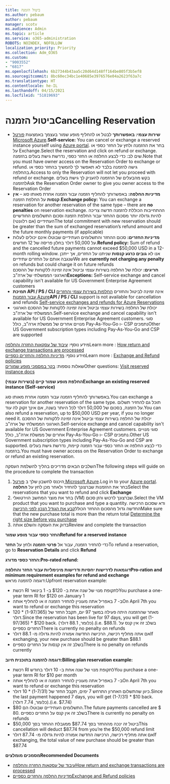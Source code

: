 ```yaml
---
title: ביטול הזמנה
ms.author: pebaum
author: pebaum
manager: scotv
ms.audience: Admin
ms.topic: article
ms.service: o365-administration
ROBOTS: NOINDEX, NOFOLLOW
localization_priority: Priority
ms.collection: Adm_O365
ms.custom:
- "9003552"
- "6817"
ms.openlocfilehash: 6b27344b43aa5c20d64d148ff164be805f3b5ef8
ms.sourcegitcommit: 8bc60ec34bc1e40685e3976576e04a2623f63a7c
ms.translationtype: HT
ms.contentlocale: he-IL
ms.lasthandoff: 04/15/2021
ms.locfileid: "51819693"
---
```

# <a name="cancelling-reservation"></a><span data-ttu-id="fd108-102">ביטול הזמנה</span><span class="sxs-lookup"><span data-stu-id="fd108-102">Cancelling Reservation</span></span>

- <span data-ttu-id="fd108-103">**שירות עצמי: באפשרותך** לבטל או להחליף מופע שמור בעצמך באמצעות [פורטל Microsoft Azure](https://portal.azure.com/#blade/Microsoft_Azure_Reservations/ReservationsBrowseBlade).</span><span class="sxs-lookup"><span data-stu-id="fd108-103">**Self-service:** You can cancel or exchange a reserved instance yourself using [Azure portal](https://portal.azure.com/#blade/Microsoft_Azure_Reservations/ReservationsBrowseBlade).</span></span> <span data-ttu-id="fd108-104">בחר את ההזמנה ולחץ על החזר כספי או על Exchange.</span><span class="sxs-lookup"><span data-stu-id="fd108-104">Select the reservation and click on refund or exchange.</span></span> <span data-ttu-id="fd108-105">שים לב: כדי לבצע החלפה או החזר כספי, נדרשת גישת בעלים בהזמנה.</span><span class="sxs-lookup"><span data-stu-id="fd108-105">Note that you must have owner access on the Reservation Order to exchange or refund.</span></span> <span data-ttu-id="fd108-106">גישה להזמנה בלבד לא תאפשר לך להמשיך בהחזר כספי או בהחלפה.</span><span class="sxs-lookup"><span data-stu-id="fd108-106">Access to only the Reservation will not let you proceed with refund or exchange.</span></span> <span data-ttu-id="fd108-107">בקש מהבעלים של ההזמנה להעניק לך גישת בעלים להזמנה</span><span class="sxs-lookup"><span data-stu-id="fd108-107">Ask the Reservation Order owner to give you owner access to the Reservation Order</span></span>
- <span data-ttu-id="fd108-108">**מדיניות החלפה:** באפשרותך להחליף הזמנה עבור הזמנה אחרת מאותו סוג – **אין קנסות** על החלפת הזמנה.</span><span class="sxs-lookup"><span data-stu-id="fd108-108">**Exchange policy:** You can exchange a reservation for another reservation of the same type – there are **no penalties** on reservation exchange.</span></span> <span data-ttu-id="fd108-109">ההתחייבות הכוללת להזמנה חדשה צריכה להיות גדולה יותר מסכום ההחזר עבור החלפת הזמנה וסכום התשלומים החודשיים העתידיים (אם רלוונטי)</span><span class="sxs-lookup"><span data-stu-id="fd108-109">The total commitment with new reservation should be greater than the sum of exchanged reservation’s refund amount and the future monthly payments (if applicable)</span></span>
- <span data-ttu-id="fd108-110">**מדיניות החזרים:** סכום ההחזר והתשלומים העתידיים שבוטלו אינם יכולים לעלות על 50,000 דולר בחלון פריסה של 12 חודשים.</span><span class="sxs-lookup"><span data-stu-id="fd108-110">**Refund policy:** Sum of refund and the cancelled future payments cannot exceed $50,000 USD in a 12-month rolling window.</span></span> <span data-ttu-id="fd108-111">אנו לא **גובים כרגע קנסות** שניתנו על החזרים, אך ייתכן שנגבה אותם על החזרים עתידיים</span><span class="sxs-lookup"><span data-stu-id="fd108-111">We are **currently not charging any penalty** on refunds but could charge it on future refunds</span></span>  
    <span data-ttu-id="fd108-112">**חריגים:** יכולת של החלפה בשירות עצמי וביטול אינה זמינה ללקוחות של ההסכם הארגוני הממשלתי של ארה"ב</span><span class="sxs-lookup"><span data-stu-id="fd108-112">**Exceptions:** Self-service exchange and cancel capability isn't available for US Government Enterprise Agreement customers</span></span>
- <span data-ttu-id="fd108-113">**תמיכת API / PS / CLI** אינה זמינה לביטול והחזרים [החלפות בשירות עצמי והחזרים עבור הזמנות Azure](https://docs.microsoft.com/azure/cost-management-billing/reservations/exchange-and-refund-azure-reservations?WT.mc_id=Portal-Microsoft_Azure_Support)</span><span class="sxs-lookup"><span data-stu-id="fd108-113">**API / PS / CLI** support is not available for cancellation and refunds [Self-service exchanges and refunds for Azure Reservations](https://docs.microsoft.com/azure/cost-management-billing/reservations/exchange-and-refund-azure-reservations?WT.mc_id=Portal-Microsoft_Azure_Support)</span></span>
- <span data-ttu-id="fd108-114">יכולת של החלפה בשירות עצמי וביטול אינה זמינה ללקוחות של ההסכם הארגוני הממשלתי של ארה"ב.</span><span class="sxs-lookup"><span data-stu-id="fd108-114">Self-service exchange and cancel capability isn't available for US Government Enterprise Agreement customers.</span></span> <span data-ttu-id="fd108-115">סוגי מנויים אחרים של ממשלת ארה"ב, כולל Pay-As-You-Go ו- CSP נתמכים</span><span class="sxs-lookup"><span data-stu-id="fd108-115">Other US Government subscription types including Pay-As-You-Go and CSP are supported</span></span>

<span data-ttu-id="fd108-116">מידע נוסף: [עיבוד של עסקאות החזרה והחלפה](https://docs.microsoft.com/azure/billing/billing-azure-reservations-self-service-exchange-and-refund?WT.mc_id=Portal-Microsoft_Azure_Support#how-return-and-exchange-transactions-are-processed)</span><span class="sxs-lookup"><span data-stu-id="fd108-116">Learn more : [How return and exchange transactions are processed](https://docs.microsoft.com/azure/billing/billing-azure-reservations-self-service-exchange-and-refund?WT.mc_id=Portal-Microsoft_Azure_Support#how-return-and-exchange-transactions-are-processed)</span></span>  
<span data-ttu-id="fd108-117">מידע נוסף: [מדיניות החלפה והחזרים כספיים](https://docs.microsoft.com/azure/billing/billing-azure-reservations-self-service-exchange-and-refund?WT.mc_id=Portal-Microsoft_Azure_Support#exchange-policies)</span><span class="sxs-lookup"><span data-stu-id="fd108-117">Learn more : [Exchange and Refund policies](https://docs.microsoft.com/azure/billing/billing-azure-reservations-self-service-exchange-and-refund?WT.mc_id=Portal-Microsoft_Azure_Support#exchange-policies)</span></span>  
<span data-ttu-id="fd108-118">שאלות נוספות: [בקר במסמכי מופע שמורים](https://docs.microsoft.com/azure/billing/billing-save-compute-costs-reservations?WT.mc_id=Portal-Microsoft_Azure_Support)</span><span class="sxs-lookup"><span data-stu-id="fd108-118">Other questions: [Visit reserved instance docs](https://docs.microsoft.com/azure/billing/billing-save-compute-costs-reservations?WT.mc_id=Portal-Microsoft_Azure_Support)</span></span>

<span data-ttu-id="fd108-119">**החלפת מופע שמור קיים (בשירות עצמי)**</span><span class="sxs-lookup"><span data-stu-id="fd108-119">**Exchange an existing reserved instance (Self-service)**</span></span>

<span data-ttu-id="fd108-120">באפשרותך להחליף הזמנה עבור הזמנה אחרת מאותו סוג.</span><span class="sxs-lookup"><span data-stu-id="fd108-120">You can exchange a reservation for another reservation of the same type.</span></span> <span data-ttu-id="fd108-121">תוכל גם להחזיר תשלום על הזמנה, בסכום של 50,000 דולר לכל היותר בשנה, אם אינך זקוק לה עוד.</span><span class="sxs-lookup"><span data-stu-id="fd108-121">You can also refund a reservation, up to $50,000 USD per year, if you no longer need it.</span></span> <span data-ttu-id="fd108-122">יכולת של החלפה בשירות עצמי וביטול אינה זמינה ללקוחות של ההסכם הארגוני הממשלתי של ארה"ב.</span><span class="sxs-lookup"><span data-stu-id="fd108-122">Self-service exchange and cancel capability isn't available for US Government Enterprise Agreement customers.</span></span> <span data-ttu-id="fd108-123">סוגי מנויים אחרים של ממשלת ארה"ב, כולל Pay-As-You-Go ו- CSP נתמכים.</span><span class="sxs-lookup"><span data-stu-id="fd108-123">Other US Government subscription types including Pay-As-You-Go and CSP are supported.</span></span> <span data-ttu-id="fd108-124">כדי לבצע החלפה או החזר כספי עבור הזמנה קיימת, נדרשת גישת בעלים בהזמנה.</span><span class="sxs-lookup"><span data-stu-id="fd108-124">You must have owner access on the Reservation Order to exchange or refund an existing reservation.</span></span>

<span data-ttu-id="fd108-125">השלבים הבאים מדריכים בהליך להשלמת העסקה</span><span class="sxs-lookup"><span data-stu-id="fd108-125">The following steps will guide on the procedure to complete the transaction</span></span>

1. <span data-ttu-id="fd108-126">היכנס לחשבון שלך ב [פורטל Microsoft Azure](https://portal.azure.com/#blade/Microsoft_Azure_Reservations/ReservationsBrowseBlade).</span><span class="sxs-lookup"><span data-stu-id="fd108-126">Log in to your [Azure portal](https://portal.azure.com/#blade/Microsoft_Azure_Reservations/ReservationsBrowseBlade).</span></span> <span data-ttu-id="fd108-127">בחר את ההזמנות שברצונך להחזיר ולאחר מכן לחץ על **החלפה**</span><span class="sxs-lookup"><span data-stu-id="fd108-127">Select the reservations that you want to refund and click **Exchange**</span></span>
2. <span data-ttu-id="fd108-128">בחר את מוצר המחשב הוירטואלי (VM) שברצונך לרכוש והזן סכום.</span><span class="sxs-lookup"><span data-stu-id="fd108-128">Select the VM product that you want to purchase and type a quantity.</span></span> <span data-ttu-id="fd108-129">ודא שסכום הרכישה החדשה גדול מהסכום ההחזר הכולל[קבע את הגודל הנכון לפני הרכישה](https://docs.microsoft.com/azure/virtual-machines/windows/prepay-reserved-vm-instances?WT.mc_id=Portal-Microsoft_Azure_Support#determine-the-right-vm-size-before-you-buy)</span><span class="sxs-lookup"><span data-stu-id="fd108-129">Make sure that the new purchase total is more than the return total [Determine the right size before you purchase](https://docs.microsoft.com/azure/virtual-machines/windows/prepay-reserved-vm-instances?WT.mc_id=Portal-Microsoft_Azure_Support#determine-the-right-vm-size-before-you-buy)</span></span>
3. <span data-ttu-id="fd108-130">בדוק את העסקה והשלם אותה</span><span class="sxs-lookup"><span data-stu-id="fd108-130">Review and complete the transaction</span></span>

<span data-ttu-id="fd108-131">**החזר כספי עבור מופע שמור**</span><span class="sxs-lookup"><span data-stu-id="fd108-131">**Refund for a reserved instance**</span></span>

<span data-ttu-id="fd108-132">כדי להחזיר הזמנה, עבור אל **פרטי הזמנה** ולחץ על **החזר**</span><span class="sxs-lookup"><span data-stu-id="fd108-132">To refund a reservation, go to **Reservation Details** and click **Refund**</span></span>

<span data-ttu-id="fd108-133">**החזר כספי מדורג:**</span><span class="sxs-lookup"><span data-stu-id="fd108-133">**Pro-rated refund:**</span></span>

<span data-ttu-id="fd108-134">**דוגמאות לדרישות יחסיות ודרישות מינימליות עבור החזר והחלפה**</span><span class="sxs-lookup"><span data-stu-id="fd108-134">**Pro-ration and minimum requirement examples for refund and exchange**</span></span>  
<span data-ttu-id="fd108-135">דוגמה להזמנה מראש:</span><span class="sxs-lookup"><span data-stu-id="fd108-135">Upfront reservation example:</span></span>

- <span data-ttu-id="fd108-136">רכשת RI לתקופת מנוי של שנה אחת ב- $120 ב- 1 בינואר</span><span class="sxs-lookup"><span data-stu-id="fd108-136">You purchase a one-year term RI for $120 on January 1</span></span>
- <span data-ttu-id="fd108-137">ב- 7 באפריל אתה מעוניין להחזיר הזמנה זו או להחליף אותה</span><span class="sxs-lookup"><span data-stu-id="fd108-137">On April 7th you want to refund or exchange this reservation</span></span>
- <span data-ttu-id="fd108-138">מאחר שההזמנה היתה פעילה במשך 97 יום, תקבל החזר של (1-97/365) \* 120 דולר.</span><span class="sxs-lookup"><span data-stu-id="fd108-138">Since the reservation has been live for 97 days, you will get (1-97/365) \* $120 back.</span></span> <span data-ttu-id="fd108-139">(כלומר, 88.1 דולר).</span><span class="sxs-lookup"><span data-stu-id="fd108-139">(i.e. $88.1).</span></span> <span data-ttu-id="fd108-140">בשלב זה אין קנס על החזרים כספיים</span><span class="sxs-lookup"><span data-stu-id="fd108-140">There is currently no penalty on refunds</span></span>
- <span data-ttu-id="fd108-141">אם אתה מחליף רכישה, הרכישה החדשה אמורה להיות גדולה מ- 88.1 דולר</span><span class="sxs-lookup"><span data-stu-id="fd108-141">If exchanging, your new purchase should be greater than $88.1</span></span>
- <span data-ttu-id="fd108-142">בשלב זה אין קנסות על החזרים כספיים</span><span class="sxs-lookup"><span data-stu-id="fd108-142">There is no penalty on refunds currently</span></span>

<span data-ttu-id="fd108-143">**דוגמה להזמנה בתוכנית חיוב:**</span><span class="sxs-lookup"><span data-stu-id="fd108-143">**Billing plan reservation example:**</span></span>

- <span data-ttu-id="fd108-144">רכשת RI לתקופת מנוי של שנה אחת ב- 10 דולר בחודש</span><span class="sxs-lookup"><span data-stu-id="fd108-144">You purchase a one-year term RI for $10 per month</span></span>
- <span data-ttu-id="fd108-145">ב- 7 באפריל אתה מעוניין להחזיר הזמנה זו או להחליף אותה</span><span class="sxs-lookup"><span data-stu-id="fd108-145">On April 7th you want to refund or exchange this reservation</span></span>
- <span data-ttu-id="fd108-146">כיוון שהתשלום האחרון התרחש 7 ימים, תקבל החזר של (1-7/31) \* 10 דולר.</span><span class="sxs-lookup"><span data-stu-id="fd108-146">Since the last payment happened 7 days, you will get (1-7/31) \* $10 back.</span></span> <span data-ttu-id="fd108-147">(כלומר, 7.74 דולר).</span><span class="sxs-lookup"><span data-stu-id="fd108-147">(i.e. $7.74)</span></span>
- <span data-ttu-id="fd108-148">התשלומים העתידיים שבוטלו הם $80.</span><span class="sxs-lookup"><span data-stu-id="fd108-148">The future payments cancelled are $ 80.</span></span> <span data-ttu-id="fd108-149">בשלב זה אין קנס על החזרים כספיים</span><span class="sxs-lookup"><span data-stu-id="fd108-149">There is currently no penalty on refunds</span></span>
- <span data-ttu-id="fd108-150">ביטול זה ינכה מההחזר בסך $87.74 ממגבלת ההחזר בסך $50,000</span><span class="sxs-lookup"><span data-stu-id="fd108-150">This cancellation will deduct $87.74 from you’re the $50,000 refund limit</span></span>
- <span data-ttu-id="fd108-151">אם אתה מחליף רכישה, הרכישה החדשה אמורה להיות גדולה מ- 87.74 דולר</span><span class="sxs-lookup"><span data-stu-id="fd108-151">If exchanging, the total value of new purchase should be greater than $87.74</span></span>

<span data-ttu-id="fd108-152">**מסמכים מומלצים**</span><span class="sxs-lookup"><span data-stu-id="fd108-152">**Recommended Documents**</span></span>

- [<span data-ttu-id="fd108-153">עיבוד של עסקאות החזרה והחלפה</span><span class="sxs-lookup"><span data-stu-id="fd108-153">How return and exchange transactions are processed</span></span>](https://docs.microsoft.com/azure/billing/billing-azure-reservations-self-service-exchange-and-refund?WT.mc_id=Portal-Microsoft_Azure_Support#how-return-and-exchange-transactions-are-processed)
- [<span data-ttu-id="fd108-154">מדיניות החלפה והחזרים כספיים</span><span class="sxs-lookup"><span data-stu-id="fd108-154">Exchange and Refund policies</span></span>](https://docs.microsoft.com/azure/billing/billing-azure-reservations-self-service-exchange-and-refund?WT.mc_id=Portal-Microsoft_Azure_Support#exchange-policies)